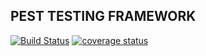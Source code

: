 ## PEST TESTING FRAMEWORK

[![Build Status](https://travis-ci.org/jmusila/pest-testing.svg?branch=develop)](https://travis-ci.org/jmusila/pest-testing) [![coverage status](https://coveralls.io/repos/github/jmusila/pest-testing/badge.svg?branch=develop)](https://coveralls.io/github/jmusila/pest-testing?branch=develop) 
